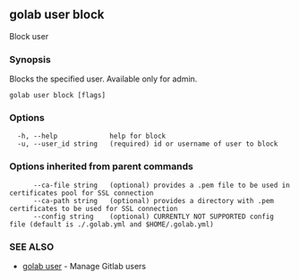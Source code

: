 ## golab user block

Block user

### Synopsis


Blocks the specified user. Available only for admin.

```
golab user block [flags]
```

### Options

```
  -h, --help             help for block
  -u, --user_id string   (required) id or username of user to block
```

### Options inherited from parent commands

```
      --ca-file string   (optional) provides a .pem file to be used in certificates pool for SSL connection
      --ca-path string   (optional) provides a directory with .pem certificates to be used for SSL connection
      --config string    (optional) CURRENTLY NOT SUPPORTED config file (default is ./.golab.yml and $HOME/.golab.yml)
```

### SEE ALSO
* [golab user](golab_user.md)	 - Manage Gitlab users

